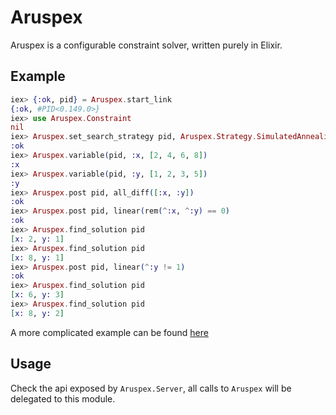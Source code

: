 # Aruspex
Aruspex is a configurable constraint solver, written purely in Elixir.

## Example
```elixir
iex> {:ok, pid} = Aruspex.start_link
{:ok, #PID<0.149.0>}
iex> use Aruspex.Constraint
nil
iex> Aruspex.set_search_strategy pid, Aruspex.Strategy.SimulatedAnnealing
:ok
iex> Aruspex.variable(pid, :x, [2, 4, 6, 8])
:x
iex> Aruspex.variable(pid, :y, [1, 2, 3, 5])
:y
iex> Aruspex.post pid, all_diff([:x, :y])
:ok
iex> Aruspex.post pid, linear(rem(^:x, ^:y) == 0)
:ok
iex> Aruspex.find_solution pid
[x: 2, y: 1]
iex> Aruspex.find_solution pid
[x: 8, y: 1]
iex> Aruspex.post pid, linear(^:y != 1)
:ok
iex> Aruspex.find_solution pid
[x: 6, y: 3]
iex> Aruspex.find_solution pid
[x: 8, y: 2]
```

A more complicated example can be found [here](test/aruspex/strategy_test.exs)

## Usage
Check the api exposed by `Aruspex.Server`, all calls to `Aruspex` will be
delegated to this module.
